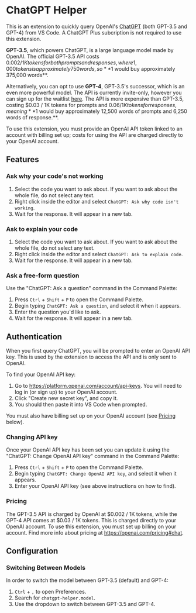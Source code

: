 # ChatGPT Helper

This is an extension to quickly query OpenAI's [ChatGPT](https://openai.com/blog/chatgpt) (both GPT-3.5 and GPT-4) from VS Code. A ChatGPT Plus subcription is not required to use this extension.

**GPT-3.5**, which powers ChatGPT, is a large language model made by OpenAI. The official GPT-3.5 API costs $0.002 / 1K tokens for both prompts and responses, where 1,000 tokens is approximately 750 words, so **$1 would buy approximately 375,000 words**.

Alternatively, you can opt to use **GPT-4**, GPT-3.5's successor, which is an even more powerful model. The API is currently invite-only, however you can sign up for the waitlist [here](https://openai.com/waitlist/gpt-4-api). The API is more expensive than GPT-3.5, costing $0.03 / 1K tokens for prompts and $0.06 / 1K tokens for responses, meaning **$1 would buy approximately 12,500 words of prompts and 6,250 words of response.**.

To use this extension, you must provide an OpenAI API token linked to an account with billing set up; costs for using the API are charged directly to your OpenAI account.

## Features

### Ask why your code's not working

1. Select the code you want to ask about. If you want to ask about the whole file, do not select any text.
2. Right click inside the editor and select `ChatGPT: Ask why code isn't working`.
3. Wait for the response. It will appear in a new tab.

### Ask to explain your code

1. Select the code you want to ask about. If you want to ask about the whole file, do not select any text.
2. Right click inside the editor and select `ChatGPT: Ask to explain code`.
3. Wait for the response. It will appear in a new tab.

### Ask a free-form question

Use the "ChatGPT: Ask a question" command in the Command Palette:

1. Press `Ctrl` + `Shift` + `P` to open the Command Palette.
2. Begin typing `ChatGPT: Ask a question`, and select it when it appears.
3. Enter the question you'd like to ask.
4. Wait for the response. It will appear in a new tab.

## Authentication

When you first query ChatGPT, you will be prompted to enter an OpenAI API key. This is used by the extension to access the API and is only sent to OpenAI.

To find your OpenAI API key:

1. Go to https://platform.openai.com/account/api-keys. You will need to log in (or sign up) to your OpenAI account.
2. Click "Create new secret key", and copy it.
3. You should then paste it into VS Code when prompted.

You must also have billing set up on your OpenAI account (see [Pricing](#pricing) below).

### Changing API key

Once your OpenAI API key has been set you can update it using the "ChatGPT: Change OpenAI API key" command in the Command Palette:

1. Press `Ctrl` + `Shift` + `P` to open the Command Palette.
2. Begin typing `ChatGPT: Change OpenAI API key`, and select it when it appears.
3. Enter your OpenAI API key (see above instructions on how to find).

### Pricing

The GPT-3.5 API is charged by OpenAI at $0.002 / 1K tokens, while the GPT-4 API comes at $0.03 / 1K tokens. This is charged directly to your OpenAI account. To use this extension, you must set up billing on your account. Find more info about pricing at https://openai.com/pricing#chat.

## Configuration

### Switching Between Models

In order to switch the model between GPT-3.5 (default) and GPT-4:

1. `Ctrl` + `,` to open Preferences.
2. Search for `chatgpt-helper.model`.
3. Use the dropdown to switch between GPT-3.5 and GPT-4.
